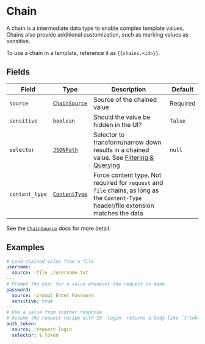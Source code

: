 # Chain

A chain is a intermediate data type to enable complex template values. Chains also provide additional customization, such as marking values as sensitive.

To use a chain in a template, reference it as `{{chains.<id>}}`.

## Fields

| Field          | Type                                                                                   | Description                                                                                                                            | Default  |
| -------------- | -------------------------------------------------------------------------------------- | -------------------------------------------------------------------------------------------------------------------------------------- | -------- |
| `source`       | [`ChainSource`](./chain_source.md)                                                     | Source of the chained value                                                                                                            | Required |
| `sensitive`    | `boolean`                                                                              | Should the value be hidden in the UI?                                                                                                  | `false`  |
| `selector`     | [`JSONPath`](https://www.ietf.org/archive/id/draft-goessner-dispatch-jsonpath-00.html) | Selector to transform/narrow down results in a chained value. See [Filtering & Querying](../user_guide/filter_query.md)                | `null`   |
| `content_type` | [`ContentType`](./content_type.md)                                                     | Force content type. Not required for `request` and `file` chains, as long as the `Content-Type` header/file extension matches the data |          |

See the [`ChainSource`](./chain_source.md) docs for more detail.

## Examples

```yaml
# Load chained value from a file
username:
  source: !file ./username.txt
---
# Prompt the user for a value whenever the request is made
password:
  source: !prompt Enter Password
  sensitive: true
---
# Use a value from another response
# Assume the request recipe with ID `login` returns a body like `{"token": "foo"}`
auth_token:
  source: !request login
  selector: $.token
```
